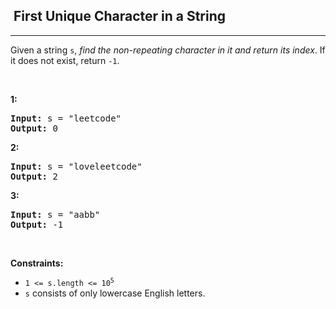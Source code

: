 <h2>  First Unique Character in a String</h2><hr><div><p>Given a string <code>s</code>, <em>find the <span class="tou-node" id="tou-3.0-73cd063e-a5d9-494b-8b92-ace8de648f27" lang="es"></span> non-repeating character in it and return its index</em>. If it does not exist, return <code>-1</code>.</p>

<p>&nbsp;</p>
<p><strong class="example"><span class="tou-node" id="tou-0.0-1a7b537a-6f80-4bcb-b776-790ee275dada"></span> 1:</strong></p>
<pre><strong>Input:</strong> s = "leetcode"
<strong>Output:</strong> 0
</pre><p><strong class="example"><span class="tou-node" id="tou-0.0-f6457693-8421-4da5-a491-1e98989d7385"></span> 2:</strong></p>
<pre><strong>Input:</strong> s = "loveleetcode"
<strong>Output:</strong> 2
</pre><p><strong class="example"><span class="tou-node" id="tou-0.0-43de8c95-fb8a-4864-b2c5-65f78fb065d2" lang="es"></span> 3:</strong></p>
<pre><strong>Input:</strong> s = "aabb"
<strong>Output:</strong> -1
</pre>
<p>&nbsp;</p>
<p><strong>Constraints:</strong></p>

<ul>
	<li><code>1 &lt;= s.length &lt;= 10<sup>5</sup></code></li>
	<li><code>s</code> consists of only lowercase English letters.</li>
</ul>
</div>